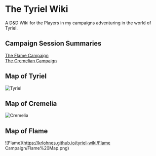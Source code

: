 # The Tyriel Wiki 

A D&D Wiki for the Players in my campaigns adventuring in the world of Tyriel.

## Campaign Session Summaries

[The Flame Campaign](https://docs.google.com/document/d/1vkL5N7DTN0_gSaoDIvydDFjUkBucUHVw75haQjCLInk/edit)<br />
[The Cremelian Campaign](https://docs.google.com/document/d/1ksasxsFFwEZVowfd_98_nMHkaSQOvXpRQ1eXgGRFOhQ/edit)


## Map of Tyriel

![Tyriel](https://krlohnes.github.io/tyriel-wiki/Tyriel.jpg)

## Map of Cremelia
![Cremelia](https://krlohnes.github.io/tyriel-wiki/cremelia.jpg)

## Map of Flame
![Flame](https://krlohnes.github.io/tyriel-wiki/Flame Campaign/Flame%20Map.png)
